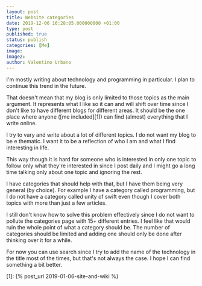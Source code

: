 ```yaml
---
layout: post
title: Website categories
date: 2019-12-06 16:28:05.000000000 +01:00
type: post
published: true
status: publish
categories: [Me]
image:
image2:
author: Valentino Urbano
---
```


I'm mostly writing about technology and programming in particular. I plan to continue this trend in the future.

That doesn't mean that my blog is only limited to those topics as the main argument. It represents what I like so it can and will shift over time since I don't like to have different blogs for different areas. It should be the one place where anyone ([me included][1]) can find (almost) everything that I write online.

I try to vary and write about a lot of different topics. I do not want my blog to be e thematic. I want it to be a reflection of who I am and what I find interesting in life.

This way though it is hard for someone who is interested in only one topic to follow only what they're interested in since I post daily and I might go a long time talking only about one topic and ignoring the rest.

I have categories that should help with that, but I have them being very general (by choice). For example I have a category called programming, but I do not have a category called unity of swift even though I cover both topics with more than just a few articles.

I still don't know how to solve this problem effectively since I do not want to pollute the categories page with 15+ different entries. I feel like that would ruin the whole point of what a category should be. The number of categories should be limited and adding one should only be done after thinking over it for a while.

For now you can use search since I try to add the name of the technology in the title most of the times, but that's not always the case. I hope I can find something a bit better.

[1]: {% post_url 2019-01-06-site-and-wiki %}
